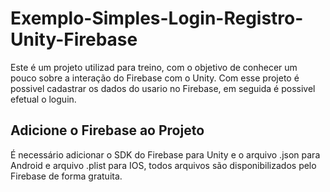 # Exemplo-Simples-Login-Registro-Unity-Firebase
Este é um projeto utilizad para treino, com o objetivo de conhecer um pouco sobre a interação do Firebase com o Unity.
Com esse projeto é possivel cadastrar os dados do usario no Firebase, em seguida é  possivel efetual o loguin.
## Adicione o Firebase ao Projeto
É necessário adicionar o SDK do Firebase para Unity e o arquivo .json para Android e arquivo .plist para IOS, todos arquivos são disponibilizados pelo Firebase de forma gratuita.

